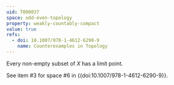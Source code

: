 ```yaml
---
uid: T000037
space: odd-even-topology
property: weakly-countably-compact
value: true
refs:
  - doi: 10.1007/978-1-4612-6290-9 
    name: Counterexamples in Topology
---
```

Every non-empty subset of $X$ has a limit point.

See item #3 for space #6 in {{doi:10.1007/978-1-4612-6290-9}}.
